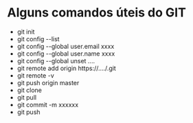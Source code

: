 # Alguns comandos úteis do GIT

 - git init
 - git config --list
 - git config --global user.email xxxx
 - git config --global user.name xxxx
 - git config --global unset ....
 - git remote add origin https://..../.git
 - git remote -v
 - git push origin master
 - git clone
 - git pull
 - git commit -m xxxxxx
 - git push